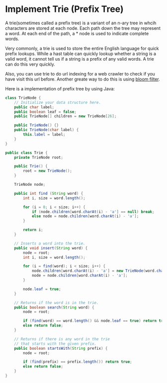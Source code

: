 # Implement Trie (Prefix Tree)

A trie(sometimes called a prefix tree) is a variant of an n-ary tree in whcih characters are stored at each node. Each path down the tree may represent a word. At each end of the path, a * node is used to indicate complete words. 

Very commonly, a trie is used to store the entire English language for quick prefix lookups. While a hast table can quickly lookup whether a string is a valid word, it cannot tell us if a string is a prefix of any valid words. A trie can do this very quickly. 

Also, you can use trie to do url indexing for a web crawler to check if you have visit this url before. Another greate way to do this is using [bloom filter](http://billmill.org/bloomfilter-tutorial/).


Here is a implementation of prefix tree by using Java:

```java
class TrieNode {
    // Initialize your data structure here.
    public char label;
    public boolean leaf = false;
    public TrieNode[] children = new TrieNode[26];

    public TrieNode() {}
    public TrieNode(char label) {
        this.label = label;
    }
}

public class Trie {
    private TrieNode root;

    public Trie() {
        root = new TrieNode();
    }

    TrieNode node;

    public int find (String word) {
        int i, size = word.length();

        for (i = 0; i < size; i++) {
            if (node.children[word.charAt(i) - 'a'] == null) break;
            else node = node.children[word.charAt(i) - 'a'];
        }

        return i;
    }

    // Inserts a word into the trie.
    public void insert(String word) {
        node = root;
        int i, size = word.length();

        for (i = find(word); i < size; i++) {
            node.children[word.charAt(i) - 'a'] = new TrieNode(word.charAt(i));
            node = node.children[word.charAt(i) - 'a'];
        }

        node.leaf = true;
    }

    // Returns if the word is in the trie.
    public boolean search(String word) {
        node = root;

        if (find(word) == word.length() && node.leaf == true) return true;
        else return false;
    }

    // Returns if there is any word in the trie
    // that starts with the given prefix.
    public boolean startsWith(String prefix) {
        node = root;

        if (find(prefix) == prefix.length()) return true;
        else return false;
    }
}


```